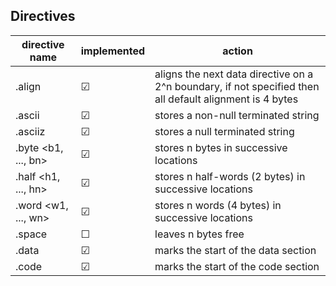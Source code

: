 ## Directives 

| directive name      | implemented | action                                                                                                   |
|---------------------|-------------|----------------------------------------------------------------------------------------------------------|
| .align <n>          | &#9745;     | aligns the next data directive on a 2^n boundary, if not specified then all default alignment is 4 bytes |
| .ascii <string>     | &#9745;     | stores a non-null terminated string                                                                      |
| .asciiz <string>    | &#9745;     | stores a null terminated string                                                                          |
| .byte <b1, ..., bn> | &#9745;     | stores n bytes in successive locations                                                                   |
| .half <h1, ..., hn> | &#9745;     | stores n half-words (2 bytes) in successive locations                                                    |
| .word <w1, ..., wn> | &#9745;     | stores n words (4 bytes) in successive locations                                                         |
| .space <n>          | &#9744;     | leaves n bytes free                                                                                      |
| .data               | &#9745;     | marks the start of the data section                                                                      |
| .code               | &#9745;     | marks the start of the code section                                                                      |
